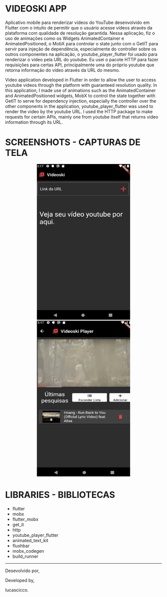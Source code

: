 # VIDEOSKI APP

Aplicativo mobile para renderizar vídeos do YouTube desenvolvido em Flutter com o intuito de permitir que o usuário acesse vídeos através da plataforma com qualidade de resolução garantida. Nessa aplicação, fiz o uso de animações como os Widgets AnimatedContainer e AnimatedPositioned, o MobX para controlar o state junto com o GetIT para servir para injeção de dependência, especialmente do controller sobre os outros componentes na aplicação, o youtube_player_flutter foi usado para renderizar o vídeo pela URL do youtube. Eu usei o pacote HTTP para fazer requisições para certas API, principalmente uma do próprio youtube que retorna informação do vídeo através da URL do mesmo.

Video application developed in Flutter in order to allow the user to access youtube videos through the platform with guaranteed resolution quality. In this application, I made use of animations such as the AnimatedContainer and AnimatedPositioned widgets, MobX to control the state together with GetIT to serve for dependency injection, especially the controller over the other components in the application, youtube_player_flutter was used to render the video by the youtube URL. I used the HTTP package to make requests for certain APIs, mainly one from youtube itself that returns video information through its URL.

# SCREENSHOTS - CAPTURAS DE TELA

<p align=center> 
    <span>
        <img src="assets/gif1.gif" width=300 height=500/>
        <img src="assets/gif2.gif" width=300 height=500/>
    </span>
</p>

# LIBRARIES - BIBLIOTECAS

- flutter
- mobx
- flutter_mobx
- get_it
- http
- youtube_player_flutter
- animated_text_kit
- flushbar
- mobx_codegen
- build_runner

<hr>

Desevolvido por,

Developed by,

lucascicco.
 
